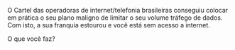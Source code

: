 O Cartel das operadoras de internet/telefonia brasileiras conseguiu colocar em
prática o seu plano maligno de limitar o seu volume tráfego de dados. 
Com isto, a sua franquia estourou e você está sem acesso a internet.

O que você faz?

